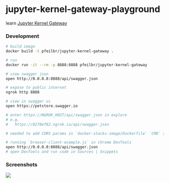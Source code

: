 # jupyter-kernel-gateway-playground

learn [Jupyter Kernel Gateway](https://jupyter-kernel-gateway.readthedocs.io/en/latest/index.html)

### Development

```sh
# build image
docker build -t pfeilbr/jupyter-kernel-gateway .

# run
docker run -it --rm -p 8888:8888 pfeilbr/jupyter-kernel-gateway

# view swagger json
open http://0.0.0.0:8888/api/swagger.json

# expose to public internet
ngrok http 8888

# view in swagger ui
open https://petstore.swagger.io

# enter https://NGROK_HOST/api/swagger.json in explore
# e.g.
#   https://0278ef82.ngrok.io/api/swagger.json

# needed to add CORS params in `docker-stacks-image/Dockerfile` `CMD` statement

# running `browser-client-example.js` in chrome DevTools
open http://0.0.0.0:8888/api/swagger.json
# open DevTools and run code in Sources | Snippets
```

### Screenshots

![](https://www.evernote.com/l/AAHBAoPzt9NOyLDDhg90a4FkOcrCBAs7vz4B/image.png)